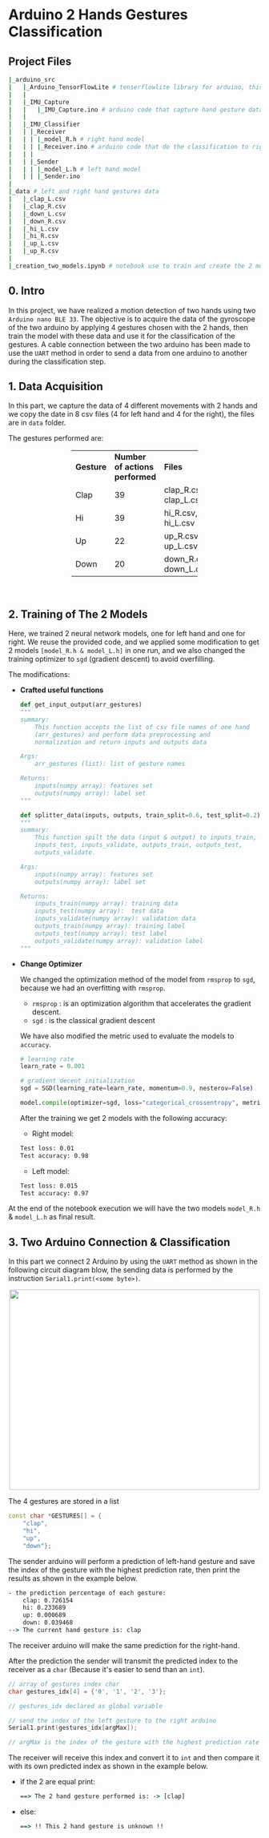 # Arduino 2 Hands Gestures Classification

## **Project Files**

```bash
|_arduino_src
|   |_Arduino_TensorFlowLite # tenserflowlite library for arduino, this folder must be copied into the arduino library folder
|   |
|   |_IMU_Capture
|   |   |_IMU_Capture.ino # arduino code that capture hand gesture data
|   |
|   |_IMU_Classifier
|   | |_Receiver
|   | | |_model_R.h # right hand model
|   | | |_Receiver.ino # arduino code that do the classification to right hand and recive
|   | |
|   | |_Sender
|   | | |_model_L.h # left hand model
|   | | |_Sender.ino
|
|_data # left and right hand gestures data
|   |_clap_L.csv
|   |_clap_R.csv
|   |_down_L.csv
|   |_down_R.csv
|   |_hi_L.csv
|   |_hi_R.csv
|   |_up_L.csv
|   |_up_R.csv
|
|_creation_two_models.ipynb # notebook use to train and create the 2 models

```

## **0. Intro**

In this project, we have realized a motion detection of two hands using two `Arduino nano BLE 33`. The objective is to acquire the data of the gyroscope of the two arduino by applying 4 gestures chosen with the 2 hands, then train the model with these data and use it for the classification of the gestures. A cable connection between the two arduino has been made to use the `UART` method in order to send a data from one arduino to another during the classification step.

## **1. Data Acquisition**

In this part, we capture the data of 4 different movements with 2 hands and we copy the date in 8 csv files (4 for left hand and 4 for the right), the files are in `data` folder.

The gestures performed are:

<p align="center">
  <table style="width: 50%;"  cellpadding="20">
    <tbody>
    <tr>
        <td><strong>Gesture</strong></td>
        <td><strong>Number of actions performed</strong></td>
        <td><strong>Files</strong></td>
    </tr>
    <tr>
        <td>Clap</td>
        <td>39</td>
        <td>clap_R.csv,<br>clap_L.csv </td>
    </tr>
    <tr>
        <td>Hi</td>
        <td>39</td>
        <td>hi_R.csv,<br>hi_L.csv </td>
    </tr>
    <tr>
        <td>Up</td>
        <td>22</td>
        <td>up_R.csv,<br>up_L.csv </td>
    </tr>
    <tr>
        <td>Down</td>
        <td>20</td>
        <td>down_R.csv,<br>down_L.csv </td>
    </tr>
    </tbody>
</table>
<br>
</p>

## **2. Training of The 2 Models**

Here, we trained 2 neural network models, one for left hand and one for right. We reuse the provided code, and we applied some modification to get 2 models `[model_R.h & model_L.h]` in one run, and we also changed the training optimizer to `sgd` (gradient descent) to avoid overfilling.

The modifications:

- **Crafted useful functions**

  ```python
  def get_input_output(arr_gestures)
  """
  summary:
      This function accepts the list of csv file names of one hand
      (arr_gestures) and perform data preprocessing and
      normalization and return inputs and outputs data

  Args:
      arr_gestures (list): list of gesture names

  Returns:
      inputs(numpy array): features set
      outputs(numpy array): label set
  """
  ```

  ```python
  def splitter_data(inputs, outputs, train_split=0.6, test_split=0.2)
  """
  summary:
      This function spilt the data (input & output) to inputs_train,
      inputs_test, inputs_validate, outputs_train, outputs_test,
      outputs_validate.

  Args:
      inputs(numpy array): features set
      outputs(numpy array): label set

  Returns:
      inputs_train(numpy array): training data
      inputs_test(numpy array):  test data
      inputs_validate(numpy array): validation data
      outputs_train(numpy array): training label
      outputs_test(numpy array): test label
      outputs_validate(numpy array): validation label
  """
  ```

- **Change Optimizer**

  We changed the optimization method of the model from `rmsprop` to `sgd`, because we had an overfitting with `rmsprop`.

  - `rmsprop` : is an optimization algorithm that accelerates the gradient descent.
  - `sgd` : is the classical gradient descent

  We have also modified the metric used to evaluate the models to `accuracy`.

  ```python
  # learning rate
  learn_rate = 0.001

  # gradient decent initialization
  sgd = SGD(learning_rate=learn_rate, momentum=0.9, nesterov=False)

  model.compile(optimizer=sgd, loss="categorical_crossentropy", metrics=["accuracy"])
  ```

  After the training we get 2 models with the following accuracy:

  - Right model:

  ```cmd
  Test loss: 0.01
  Test accuracy: 0.98
  ```

  - Left model:

  ```cmd
  Test loss: 0.015
  Test accuracy: 0.97
  ```

At the end of the notebook execution we will have the two models `model_R.h` & `model_L.h` as final result.

## **3. Two Arduino Connection & Classification**

In this part we connect 2 Arduino by using the `UART` method as shown in the following circuit diagram blow,
the sending data is performed by the instruction `Serial1.print(<some byte>)`.

<p align="center">
<img src="https://user-images.githubusercontent.com/62667537/207033575-91d463d7-9e63-4508-9255-d21490b800a0.png" width="500" height="400">
</p>

The 4 gestures are stored in a list 
```C++
const char *GESTURES[] = {
    "clap",
    "hi",
    "up",
    "down"};
```
The sender arduino will perform a prediction of left-hand gesture and save the index of the gesture with the highest prediction rate, then print the results as shown in the example below.
```cmd
- the prediction percentage of each gesture:
	clap: 0.726154
	hi: 0.233689
	up: 0.000689
	down: 0.039468
--> The current hand gesture is: clap
```
The receiver arduino will make the same prediction for the right-hand.

After the prediction the sender will transmit the predicted index to the receiver as a `char` (Because it's easier to send than an `int`).

```c++
// array of gestures index char
char gestures_idx[4] = {'0', '1', '2', '3'};

// gestures_idx declared as global variable
```
```c++
// send the index of the left gesture to the right arduino
Serial1.print(gestures_idx[argMax]);

// argMax is the index of the gesture with the highest prediction rate
```

The receiver will receive this index and convert it to `int` and then compare it with its own predicted index as shown in the example below.

- if the 2 are equal print:
  ```cmd
  ==> The 2 hand gesture performed is: -> [clap]
  ```
- else:
  ```cmd
  ==> !! This 2 hand gesture is unknown !!
  ```